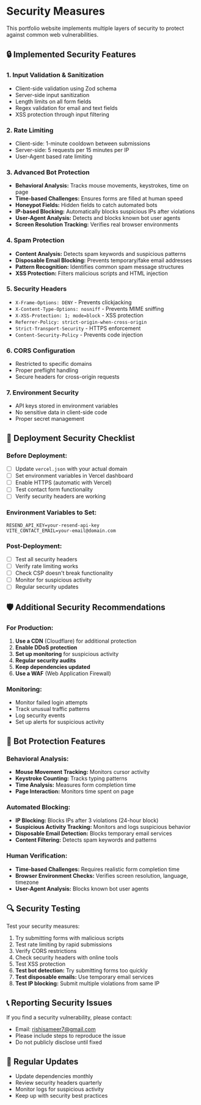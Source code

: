# Security Measures

This portfolio website implements multiple layers of security to protect against common web vulnerabilities.

## 🔒 Implemented Security Features

### 1. **Input Validation & Sanitization**
- Client-side validation using Zod schema
- Server-side input sanitization
- Length limits on all form fields
- Regex validation for email and text fields
- XSS protection through input filtering

### 2. **Rate Limiting**
- Client-side: 1-minute cooldown between submissions
- Server-side: 5 requests per 15 minutes per IP
- User-Agent based rate limiting

### 3. **Advanced Bot Protection**
- **Behavioral Analysis:** Tracks mouse movements, keystrokes, time on page
- **Time-based Challenges:** Ensures forms are filled at human speed
- **Honeypot Fields:** Hidden fields to catch automated bots
- **IP-based Blocking:** Automatically blocks suspicious IPs after violations
- **User-Agent Analysis:** Detects and blocks known bot user agents
- **Screen Resolution Tracking:** Verifies real browser environments

### 4. **Spam Protection**
- **Content Analysis:** Detects spam keywords and suspicious patterns
- **Disposable Email Blocking:** Prevents temporary/fake email addresses
- **Pattern Recognition:** Identifies common spam message structures
- **XSS Protection:** Filters malicious scripts and HTML injection

### 5. **Security Headers**
- `X-Frame-Options: DENY` - Prevents clickjacking
- `X-Content-Type-Options: nosniff` - Prevents MIME sniffing
- `X-XSS-Protection: 1; mode=block` - XSS protection
- `Referrer-Policy: strict-origin-when-cross-origin`
- `Strict-Transport-Security` - HTTPS enforcement
- `Content-Security-Policy` - Prevents code injection

### 6. **CORS Configuration**
- Restricted to specific domains
- Proper preflight handling
- Secure headers for cross-origin requests

### 7. **Environment Security**
- API keys stored in environment variables
- No sensitive data in client-side code
- Proper secret management

## 🚀 Deployment Security Checklist

### Before Deployment:
- [ ] Update `vercel.json` with your actual domain
- [ ] Set environment variables in Vercel dashboard
- [ ] Enable HTTPS (automatic with Vercel)
- [ ] Test contact form functionality
- [ ] Verify security headers are working

### Environment Variables to Set:
```
RESEND_API_KEY=your-resend-api-key
VITE_CONTACT_EMAIL=your-email@domain.com
```

### Post-Deployment:
- [ ] Test all security headers
- [ ] Verify rate limiting works
- [ ] Check CSP doesn't break functionality
- [ ] Monitor for suspicious activity
- [ ] Regular security updates

## 🛡️ Additional Security Recommendations

### For Production:
1. **Use a CDN** (Cloudflare) for additional protection
2. **Enable DDoS protection**
3. **Set up monitoring** for suspicious activity
4. **Regular security audits**
5. **Keep dependencies updated**
6. **Use a WAF** (Web Application Firewall)

### Monitoring:
- Monitor failed login attempts
- Track unusual traffic patterns
- Log security events
- Set up alerts for suspicious activity

## 🤖 Bot Protection Features

### **Behavioral Analysis:**
- **Mouse Movement Tracking:** Monitors cursor activity
- **Keystroke Counting:** Tracks typing patterns
- **Time Analysis:** Measures form completion time
- **Page Interaction:** Monitors time spent on page

### **Automated Blocking:**
- **IP Blocking:** Blocks IPs after 3 violations (24-hour block)
- **Suspicious Activity Tracking:** Monitors and logs suspicious behavior
- **Disposable Email Detection:** Blocks temporary email services
- **Content Filtering:** Detects spam keywords and patterns

### **Human Verification:**
- **Time-based Challenges:** Requires realistic form completion time
- **Browser Environment Checks:** Verifies screen resolution, language, timezone
- **User-Agent Analysis:** Blocks known bot user agents

## 🔍 Security Testing

Test your security measures:
1. Try submitting forms with malicious scripts
2. Test rate limiting by rapid submissions
3. Verify CORS restrictions
4. Check security headers with online tools
5. Test XSS protection
6. **Test bot detection:** Try submitting forms too quickly
7. **Test disposable emails:** Use temporary email services
8. **Test IP blocking:** Submit multiple violations from same IP

## 📞 Reporting Security Issues

If you find a security vulnerability, please contact:
- Email: rishisameer7@gmail.com
- Please include steps to reproduce the issue
- Do not publicly disclose until fixed

## 🔄 Regular Updates

- Update dependencies monthly
- Review security headers quarterly
- Monitor logs for suspicious activity
- Keep up with security best practices
